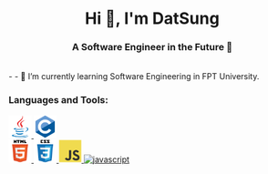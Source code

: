 <h1 align="center">Hi 👋, I'm DatSung</h1>
<h3 align="center">A Software Engineer in the Future 👋</h3></br>
- 
- 🌱 I’m currently learning Software Engineering in FPT University.</br>

<h3 align="left">Languages and Tools:</h3>
<p align="left"> 
  <a href="https://www.java.com" target="_blank"> 
    <img src="https://raw.githubusercontent.com/devicons/devicon/master/icons/java/java-original.svg" alt="java" width="40" height="40"/> 
  </a>
  <a href="https://www.cprogramming.com/" target="_blank"> 
    <img src="https://raw.githubusercontent.com/devicons/devicon/master/icons/c/c-original.svg" alt="c" width="40" height="40"/> 
  </a> 
  </br>
  <a href="https://www.w3.org/html/" target="_blank"> 
    <img src="https://raw.githubusercontent.com/devicons/devicon/master/icons/html5/html5-original-wordmark.svg" alt="html5" width="40" height="40"/> 
  </a> 
  <a href="https://www.w3schools.com/css/" target="_blank"> 
    <img src="https://raw.githubusercontent.com/devicons/devicon/master/icons/css3/css3-original-wordmark.svg" alt="css3" width="40" height="40"/> 
  </a>
  <a href="https://developer.mozilla.org/en-US/docs/Web/JavaScript" target="_blank"> 
    <img src="https://raw.githubusercontent.com/devicons/devicon/master/icons/javascript/javascript-original.svg" alt="javascript" width="40" height="40"/> 
  </a>
  <a href="https://profile-summary-for-github.com/user/DatSung" target="_blank"> 
    <img src="![image](https://github.com/DatSung/DatSung/assets/109453487/45fd893b-1075-40b8-b66d-09032e26e446)" alt="javascript" width="40" height="40"/> 
  </a>
</p>


<!---
DatSung/DatSung is a ✨ special ✨ repository because its `README.md` (this file) appears on your GitHub profile.
You can click the Preview link to take a look at your changes.
--->
